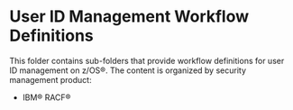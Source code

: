 # User ID Management Workflow Definitions
This folder contains sub-folders that provide workflow definitions for user ID management on z/OS®.  The content is organized by security management product:

- IBM® RACF®
